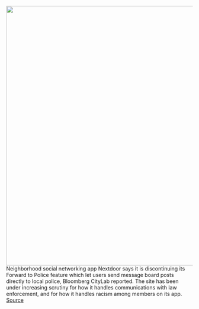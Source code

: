 <img src='https://cdn.vox-cdn.com/thumbor/K37RPieazvkc3DoHeJQiiTWlNv0=/0x0:5739x3826/1200x800/filters:focal(2131x591:3049x1509)/cdn.vox-cdn.com/uploads/chorus_image/image/66961728/1208432853.jpg.0.jpg' width='700px' /><br/>
Neighborhood social networking app Nextdoor says it is discontinuing its Forward to Police feature which let users send message board posts directly to local police, Bloomberg CityLab reported. The site has been under increasing scrutiny for how it handles communications with law enforcement, and for how it handles racism among members on its app.
<a href='https://www.theverge.com/2020/6/20/21297876/nextdoor-forward-police-racism-messages'> Source <a/>